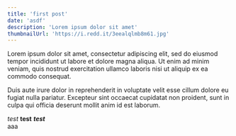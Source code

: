 ```yaml
---
title: 'first post'
date: 'asdf'
description: 'Lorem ipsum dolor sit amet'
thumbnailUrl: 'https://i.redd.it/3eealqlmb8m61.jpg'
---
```


Lorem ipsum dolor sit amet, consectetur adipiscing elit, sed do eiusmod tempor incididunt ut labore et dolore magna aliqua. Ut enim ad minim veniam, quis nostrud exercitation ullamco laboris nisi ut aliquip ex ea 
commodo consequat.

Duis aute irure dolor in reprehenderit in voluptate velit esse cillum dolore eu fugiat nulla pariatur. Excepteur sint occaecat cupidatat non proident, sunt in culpa qui officia deserunt mollit 
anim id est laborum.

*test* **test** ***test***  
aaa